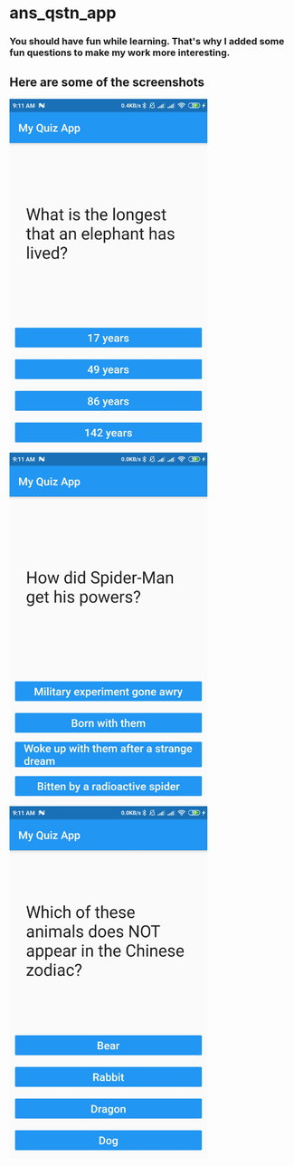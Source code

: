 # ans_qstn_app

### You should have fun while learning. That's why I added some fun questions to make my work more interesting.

## Here are some of the screenshots

<img src="ss1.jpg" width="350"> <img src="ss2.jpg" width="350"> <img src="ss3.jpg" width="350">



